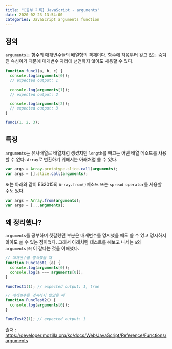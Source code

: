 ```yaml
---
title: "[공부 기록] JavaScript - arguments"
date: 2020-02-23 13:54:00
categories: JavaScript arguments function
---
```


## 정의
`arguments`는 함수의 매개변수들의 배열형의 객체이다. 함수에 처음부터 갖고 있는 숨겨진 속성이기 때문에 매개변수 자리에 선언하지 않아도 사용할 수 있다.

```javascript
function func1(a, b, c) {
  console.log(arguments[0]);
  // expected output: 1

  console.log(arguments[1]);
  // expected output: 2

  console.log(arguments[2]);
  // expected output: 3
}

func1(1, 2, 3);
```

## 특징
`arguments`는 유사배열로 배열처럼 생겼지만 `length`를 빼고는 어떤 배열 메소드를 사용할 수 없다.
`Array`로 변환하기 위해서는 아래처럼 쓸 수 있다.

```javascript
var args = Array.prototype.slice.call(arguments);
var args = [].slice.call(arguments);
```
또는 아래와 같이 ES2015의 `Array.from()`메소드 또는 `spread operator`를 사용할 수도 있다.

```javascript
var args = Array.from(arguments);
var args = [...arguments];
```



## 왜 정리했나?
`arguments`를 공부하며 헷갈렸던 부분은 매개변수를 명시했을 때도 쓸 수 있고 명시하지 않아도 쓸 수 있는 점이었다.
그래서 아래처럼 테스트를 해보고 나서는 `a`와 `arguments[0]`이 같다는 것을 이해했다.

```javascript
// 매개변수를 명시했을 때
function FuncTest1 (a) {
  console.log(arguments[0]);
  console.log(a === arguments[0]);
}

FuncTest1(1); // expected output: 1, true

// 매개변수를 명시하지 않았을 때
function FuncTest2() {
  console.log(arguments[0]);
}

FuncTest2(1); // expected output: 1
```


출처 : https://developer.mozilla.org/ko/docs/Web/JavaScript/Reference/Functions/arguments
